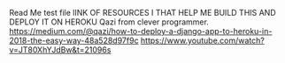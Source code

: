 Read Me test file
lINK OF RESOURCES I THAT HELP ME BUILD THIS AND DEPLOY IT ON HEROKU
Qazi from clever programmer.
https://medium.com/@qazi/how-to-deploy-a-django-app-to-heroku-in-2018-the-easy-way-48a528d97f9c
https://www.youtube.com/watch?v=JT80XhYJdBw&t=21096s


